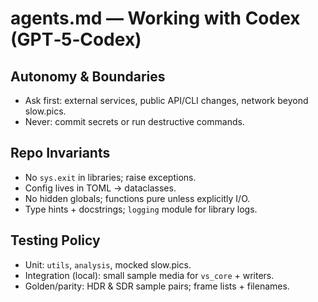 # agents.md — Working with Codex (GPT‑5‑Codex)

## Autonomy & Boundaries
- Ask first: external services, public API/CLI changes, network beyond slow.pics.
- Never: commit secrets or run destructive commands.

## Repo Invariants
- No `sys.exit` in libraries; raise exceptions.
- Config lives in TOML → dataclasses.
- No hidden globals; functions pure unless explicitly I/O.
- Type hints + docstrings; `logging` module for library logs.

## Testing Policy
- Unit: `utils`, `analysis`, mocked slow.pics.
- Integration (local): small sample media for `vs_core` + writers.
- Golden/parity: HDR & SDR sample pairs; frame lists + filenames.

